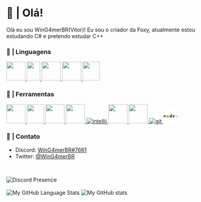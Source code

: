 <h1> 🍃 | Olá! </h1>

<p align="left">
   Olá eu sou WinG4merBR(Vitor)! Eu sou o criador da Foxy, atualmente estou estudando C# e pretendo estudar C++
<p>

<h3 align="left">🔨 <b>|</b> Linguagens</h3>
<p align="left">
      <a href="https://developer.mozilla.org/pt-BR/docs/Web/HTML" target="_blank">
        <img src="https://upload.wikimedia.org/wikipedia/commons/thumb/6/61/HTML5_logo_and_wordmark.svg/1200px-HTML5_logo_and_wordmark.svg.png" width="50" height="50">
    </a>
      <a href="https://developer.mozilla.org/pt-BR/docs/Web/CSS" target="_blank">
        <img src="https://upload.wikimedia.org/wikipedia/commons/thumb/d/d5/CSS3_logo_and_wordmark.svg/1200px-CSS3_logo_and_wordmark.svg.png" width="35" height="50">
    </a>
    <a href="https://developer.mozilla.org/pt-BR/docs/Web/JavaScript" target="_blank">
        <img src="https://upload.wikimedia.org/wikipedia/commons/thumb/9/99/Unofficial_JavaScript_logo_2.svg/1200px-Unofficial_JavaScript_logo_2.svg.png" width="50" height="50">
    </a>
    <a href="https://www.typescriptlang.org/" target="_blank">
        <img src="https://upload.wikimedia.org/wikipedia/commons/thumb/4/4c/Typescript_logo_2020.svg/1200px-Typescript_logo_2020.svg.png" width="50" height="50">
    </a>
          <a href="https://docs.microsoft.com/pt-br/dotnet/csharp/" target="_blank">
        <img src="https://seeklogo.com/images/C/c-sharp-c-logo-02F17714BA-seeklogo.com.png" width="45" height="50">
    </a>
</p>

<h3 align="left">🔨 <b>|</b> Ferramentas</h3>
<p align="left">
    <a href="https://www.microsoft.com/pt-br/windows" target="_blank">
        <img src="https://upload.wikimedia.org/wikipedia/commons/thumb/4/48/Windows_logo_-_2012_%28dark_blue%29.svg/1200px-Windows_logo_-_2012_%28dark_blue%29.svg.png" width="50" height="50">
    </a>
    <a href="https://www.debian.org/" target="_blank">
        <img src="https://upload.wikimedia.org/wikipedia/commons/0/04/Debian_logo.png" width="45" height="50">
    </a>
    <a href="https://code.visualstudio.com/" target="_blank">
        <img src="https://user-images.githubusercontent.com/674621/71187801-14e60a80-2280-11ea-94c9-e56576f76baf.png" width="50" height="50">
    </a>
                <a href="https://visualstudio.microsoft.com/pt-br/downloads/" target="_blank">
        <img src="https://upload.wikimedia.org/wikipedia/commons/thumb/5/59/Visual_Studio_Icon_2019.svg/1200px-Visual_Studio_Icon_2019.svg.png" width="50" height="50">
    </a>
               <a href="https://www.jetbrains.com/pt-br/idea/" target="_blank"> <img src="https://upload.wikimedia.org/wikipedia/commons/thumb/9/9c/IntelliJ_IDEA_Icon.svg/1024px-IntelliJ_IDEA_Icon.svg.png" alt="intellij" width="50" height="50"/>
   </a>
    <a href="https://github.com/microsoft/terminal" target="_blank">
        <img src="https://upload.wikimedia.org/wikipedia/commons/0/01/Windows_Terminal_Logo_256x256.png" width="50" height="50">
    </a>
  <a href="https://winscp.net" target="_blank">
    <img src="https://upload.wikimedia.org/wikipedia/commons/d/de/WinSCP_Logo.png" width="50" height="50">
  </a>
   <a href="https://git-scm.com/" target="_blank"> <img src="https://www.vectorlogo.zone/logos/git-scm/git-scm-icon.svg" alt="git" width="40" height="40"/> </a>
   <a href="https://nodejs.org" target="_blank"> <img src="https://raw.githubusercontent.com/devicons/devicon/master/icons/nodejs/nodejs-original-wordmark.svg" alt="nodejs" width="40" height="40"/>
   </a>
</p>
<h3 align="left"> 📱 <b>|</b> Contato </h3>
<ul align="left">
    <li>Discord: <a href="https://discord.com/users/708493555768885338">WinG4merBR#7661</a></li>
    <li>Twitter: <a href="https://twitter.com/WinG4merBR">@WinG4merBR</a></li>
</ul>
<br>

![Discord Presence](https://discord.c99.nl/widget/theme-1/708493555768885338.png)
<br>
<br>
![My GitHub Language Stats](https://github-readme-stats.vercel.app/api/top-langs/?username=WinG4merBR&langs_count=3&theme=white)
![My GitHub stats](https://github-readme-stats.vercel.app/api?username=WinG4merBR&show_icons=true&theme=white)
